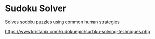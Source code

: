 # Sudoku Solver

Solves sodoku puzzles using common human strategies

https://www.kristanix.com/sudokuepic/sudoku-solving-techniques.php
